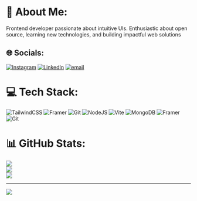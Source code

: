 # 💫 About Me:
Frontend developer passionate about intuitive UIs. Enthusiastic about open source, learning new technologies, and building impactful web solutions


## 🌐 Socials:
[![Instagram](https://img.shields.io/badge/Instagram-%23E4405F.svg?logo=Instagram&logoColor=white)](https://instagram.com/yadav._.kashish) [![LinkedIn](https://img.shields.io/badge/LinkedIn-%230077B5.svg?logo=linkedin&logoColor=white)](https://linkedin.com/in/kashishyadav20) [![email](https://img.shields.io/badge/Email-D14836?logo=gmail&logoColor=white)](mailto:kashishimpt@gmail.com) 

# 💻 Tech Stack:
![TailwindCSS](https://img.shields.io/badge/tailwindcss-%2338B2AC.svg?style=for-the-badge&logo=tailwind-css&logoColor=white) ![Framer](https://img.shields.io/badge/Framer-black?style=for-the-badge&logo=framer&logoColor=blue) ![Git](https://img.shields.io/badge/git-%23F05033.svg?style=for-the-badge&logo=git&logoColor=white) ![NodeJS](https://img.shields.io/badge/node.js-6DA55F?style=for-the-badge&logo=node.js&logoColor=white) ![Vite](https://img.shields.io/badge/vite-%23646CFF.svg?style=for-the-badge&logo=vite&logoColor=white) ![MongoDB](https://img.shields.io/badge/MongoDB-%234ea94b.svg?style=for-the-badge&logo=mongodb&logoColor=white) ![Framer](https://img.shields.io/badge/Framer-black?style=for-the-badge&logo=framer&logoColor=blue) ![Git](https://img.shields.io/badge/git-%23F05033.svg?style=for-the-badge&logo=git&logoColor=white)
# 📊 GitHub Stats:
![](https://github-readme-stats.vercel.app/api?username=yadavkashish&theme=dark&hide_border=false&include_all_commits=false&count_private=false)<br/>
![](https://nirzak-streak-stats.vercel.app/?user=yadavkashish&theme=dark&hide_border=false)<br/>
![](https://github-readme-stats.vercel.app/api/top-langs/?username=yadavkashish&theme=dark&hide_border=false&include_all_commits=false&count_private=false&layout=compact)

---
[![](https://visitcount.itsvg.in/api?id=yadavkashish&icon=0&color=0)](https://visitcount.itsvg.in)

<!-- Proudly created with GPRM ( https://gprm.itsvg.in ) -->

